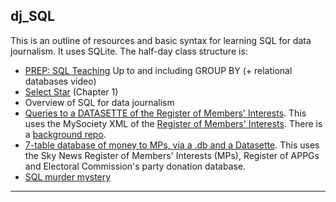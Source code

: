 ## dj_SQL

This is an outline of resources and basic syntax for learning SQL for data journalism. It uses SQLite. The half-day class structure is:

- [PREP: SQL Teaching](https://www.sqlteaching.com/) Up to and including GROUP BY (+ relational databases video)
- [Select Star](https://selectstarsql.com/) (Chapter 1)
- Overview of SQL for data journalism
- [Queries to a DATASETTE of the Register of Members' Interests](https://register-of-members-interests.datasettes.com/). This uses the MySociety XML of the [Register of Members' Interests](https://www.parliament.uk/mps-lords-and-offices/standards-and-financial-interests/parliamentary-commissioner-for-standards/registers-of-interests/register-of-members-financial-interests/). There is a [background repo](https://github.com/simonw/register-of-members-interests-datasette). 
- [7-table database of money to MPs, via a .db and a Datasette](https://til.simonwillison.net/shot-scraper/scraping-flourish). This uses the Sky News Register of Members' Interests (MPs), Register of APPGs and Electoral Commission's party donation database.
- [SQL murder mystery](http://mystery.knightlab.com/index.html#experienced)

---
<!-- **Extra**
- JOINs on SQLite using geog.db and [SQLIME in-browser](https://sqlime.org/) (or [Colab JOINS notebook](https://colab.research.google.com/drive/13Pph-0FMivBNmLqudq6-Pc735FsodYkR?usp=sharing))
  - SELECT * FROM nations JOIN cities ON nations.id = cities.id
  - SELECT * FROM cities LEFT JOIN nations ON nations.id = cities.id
- SQLite in a [Franchise notebook](https://franchise.cloud/app/) (or [Colab TDF notebook](https://colab.research.google.com/drive/1n3IO3Gi8oUuiDq4j10tcP-2Nq_R8R5sW?usp=sharing)) to query single Tour de France table, letour.db
- SQLite on the command line (see Clinton emails PDF) or in [Colab CLINTON notebook](https://colab.research.google.com/drive/1NOUTBoVt7Lf34IcWFSKXQVq90dXiF7IN?usp=sharing)
- Google Sheets [example](https://github.com/aodhanlutetiae/dj_SQL/blob/main/tdf_sql_using_QUERY.xlsx)

 -->

<!-- - Application STILL TO COME: database driven user app on [Glitch](https://hello-sqlite.glitch.me/)
QUID CHATGPT?
 -->
